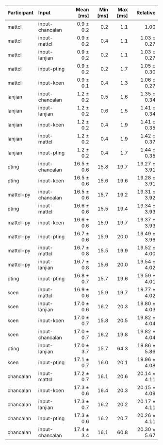 | Participant | Input | Mean [ms] | Min [ms] | Max [ms] | Relative |
|:---|:---|---:|---:|---:|---:|
| mattcl | input-chancalan | 0.9 ± 0.2 | 0.2 | 1.1 | 1.00 |
| mattcl | input-mattcl | 0.9 ± 0.2 | 0.4 | 1.1 | 1.03 ± 0.27 |
| mattcl | input-lanjian | 0.9 ± 0.2 | 0.2 | 1.1 | 1.03 ± 0.27 |
| mattcl | input-pting | 0.9 ± 0.2 | 0.2 | 1.7 | 1.05 ± 0.30 |
| mattcl | input-kcen | 0.9 ± 0.1 | 0.4 | 1.3 | 1.06 ± 0.27 |
| lanjian | input-chancalan | 1.2 ± 0.2 | 0.5 | 1.6 | 1.35 ± 0.34 |
| lanjian | input-lanjian | 1.2 ± 0.2 | 0.6 | 1.5 | 1.41 ± 0.34 |
| lanjian | input-kcen | 1.2 ± 0.2 | 0.4 | 1.9 | 1.41 ± 0.35 |
| lanjian | input-mattcl | 1.2 ± 0.2 | 0.4 | 1.9 | 1.42 ± 0.37 |
| lanjian | input-pting | 1.2 ± 0.2 | 0.4 | 1.7 | 1.44 ± 0.35 |
| pting | input-chancalan | 16.5 ± 0.6 | 15.8 | 19.7 | 19.27 ± 3.91 |
| pting | input-kcen | 16.5 ± 0.6 | 15.6 | 19.6 | 19.28 ± 3.91 |
| mattcl-py | input-chancalan | 16.5 ± 0.6 | 15.7 | 19.2 | 19.31 ± 3.92 |
| pting | input-mattcl | 16.6 ± 0.6 | 15.5 | 19.4 | 19.34 ± 3.93 |
| mattcl-py | input-kcen | 16.6 ± 0.6 | 15.9 | 19.7 | 19.37 ± 3.93 |
| mattcl-py | input-pting | 16.7 ± 0.6 | 15.9 | 20.0 | 19.49 ± 3.96 |
| mattcl-py | input-mattcl | 16.7 ± 0.8 | 15.5 | 19.9 | 19.52 ± 4.00 |
| mattcl-py | input-lanjian | 16.7 ± 0.8 | 15.6 | 20.0 | 19.54 ± 4.02 |
| pting | input-pting | 16.8 ± 0.7 | 15.7 | 19.6 | 19.59 ± 4.01 |
| kcen | input-mattcl | 16.9 ± 0.6 | 15.9 | 19.7 | 19.77 ± 4.02 |
| kcen | input-lanjian | 17.0 ± 0.6 | 16.2 | 20.3 | 19.80 ± 4.03 |
| kcen | input-kcen | 17.0 ± 0.7 | 15.8 | 20.5 | 19.82 ± 4.04 |
| kcen | input-chancalan | 17.0 ± 0.7 | 16.2 | 19.8 | 19.82 ± 4.04 |
| pting | input-lanjian | 17.0 ± 3.7 | 15.7 | 64.3 | 19.86 ± 5.86 |
| kcen | input-pting | 17.1 ± 0.7 | 16.0 | 20.1 | 19.96 ± 4.08 |
| chancalan | input-mattcl | 17.2 ± 0.7 | 16.1 | 20.6 | 20.14 ± 4.11 |
| chancalan | input-kcen | 17.3 ± 0.6 | 16.4 | 20.3 | 20.15 ± 4.09 |
| chancalan | input-lanjian | 17.3 ± 0.7 | 16.2 | 20.2 | 20.17 ± 4.11 |
| chancalan | input-pting | 17.3 ± 0.6 | 16.2 | 20.7 | 20.26 ± 4.11 |
| chancalan | input-chancalan | 17.4 ± 3.4 | 16.1 | 60.8 | 20.30 ± 5.67 |
